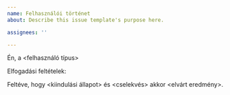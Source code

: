 ```yaml
---
name: Felhasználói történet
about: Describe this issue template's purpose here.

assignees: ''

---
```


Én, a <felhasználó típus>


Elfogadási feltételek:

Feltéve, hogy <kiindulási állapot>
és <cselekvés>
akkor <elvárt eredmény>.
